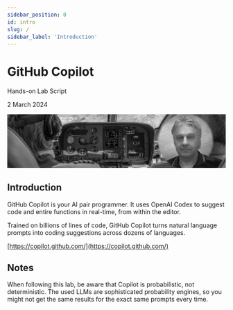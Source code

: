 ```yaml
---
sidebar_position: 0
id: intro
slug: /
sidebar_label: 'Introduction'
---
```


# GitHub Copilot

Hands-on Lab Script

2 March 2024

![](images/lab-copilot.jpg)

## Introduction

GitHub Copilot is your AI pair programmer.  It uses OpenAI Codex to suggest code and entire functions in real-time, from within the editor.

Trained on billions of lines of code, GitHub Copilot turns natural language prompts into coding suggestions across dozens of languages.

[https://copilot.github.com/](https://copilot.github.com/)


## Notes

When following this lab, be aware that Copilot is probabilistic, not deterministic.  The used LLMs are sophisticated probability engines, so you might not get the same results for the exact same prompts every time.


